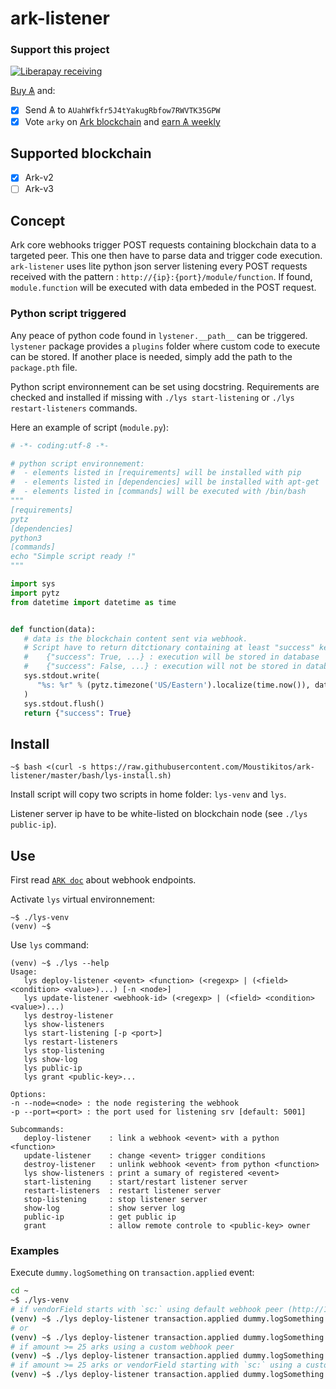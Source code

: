 # ark-listener

### Support this project
 
 [![Liberapay receiving](https://img.shields.io/liberapay/goal/Toons?logo=liberapay)](https://liberapay.com/Toons/donate)
 
 [Buy &#1126;](https://bittrex.com/Account/Register?referralCode=NW5-DQO-QMT) and:
 
   * [X] Send &#1126; to `AUahWfkfr5J4tYakugRbfow7RWVTK35GPW`
   * [X] Vote `arky` on [Ark blockchain](https://explorer.ark.io) and [earn &#1126; weekly](http://dpos.arky-delegate.info/arky)

## Supported blockchain

  * [X] Ark-v2
  * [ ] Ark-v3

## Concept

Ark core webhooks trigger POST requests containing blockchain data to a targeted peer. This one then have to parse data and trigger code execution. `ark-listener` uses lite python json server listening every POST requests received with the pattern : `http://{ip}:{port}/module/function`. 
If found, `module.function` will be executed with data embeded in the POST request.

### Python script triggered

Any peace of python code found in `lystener.__path__` can be triggered. 
`lystener` package provides a `plugins` folder where custom code to execute can be stored. If another place is needed, simply add the path to the `package.pth` file.

Python script environnement can be set using docstring. Requirements are checked and installed if missing with `./lys start-listening` or `./lys restart-listeners` commands.

Here an example of script (`module.py`):
```python
# -*- coding:utf-8 -*-

# python script environnement:
#  - elements listed in [requirements] will be installed with pip
#  - elements listed in [dependencies] will be installed with apt-get
#  - elements listed in [commands] will be executed with /bin/bash
"""
[requirements]
pytz
[dependencies]
python3
[commands]
echo "Simple script ready !"
"""

import sys
import pytz
from datetime import datetime as time


def function(data):
   # data is the blockchain content sent via webhook.
   # Script have to return ditctionary containing at least "success" key:
   #    {"success": True, ...} : execution will be stored in database
   #    {"success": False, ...} : execution will not be stored in database
   sys.stdout.write(
      "%s: %r" % (pytz.timezone('US/Eastern').localize(time.now()), data)
   )
   sys.stdout.flush()
   return {"success": True}
```

## Install

```
~$ bash <(curl -s https://raw.githubusercontent.com/Moustikitos/ark-listener/master/bash/lys-install.sh)
```

Install script will copy two scripts in home folder: `lys-venv` and `lys`.

Listener server ip have to be white-listed on blockchain node (see `./lys public-ip`).

## Use

First read [`ARK doc`](https://ark.dev/docs/api/webhook-api/endpoints) about webhook endpoints.

Activate `lys` virtual environnement:
```
~$ ./lys-venv
(venv) ~$
```

Use `lys` command:
```
(venv) ~$ ./lys --help
Usage:
   lys deploy-listener <event> <function> (<regexp> | (<field> <condition> <value>)...) [-n <node>]
   lys update-listener <webhook-id> (<regexp> | (<field> <condition> <value>)...)
   lys destroy-listener
   lys show-listeners
   lys start-listening [-p <port>]
   lys restart-listeners
   lys stop-listening
   lys show-log
   lys public-ip
   lys grant <public-key>...

Options:
-n --node=<node> : the node registering the webhook
-p --port=<port> : the port used for listening srv [default: 5001]

Subcommands:
   deploy-listener    : link a webhook <event> with a python <function>
   update-listener    : change <event> trigger conditions
   destroy-listener   : unlink webhook <event> from python <function>
   lys show-listeners : print a sumary of registered <event>
   start-listening    : start/restart listener server
   restart-listeners  : restart listener server
   stop-listening     : stop listener server
   show-log           : show server log
   public-ip          : get public ip
   grant              : allow remote controle to <public-key> owner
```

### Examples

Execute `dummy.logSomething` on `transaction.applied` event:
```bash
cd ~
~$ ./lys-venv
# if vendorField starts with `sc:` using default webhook peer (http://127.0.0.1:4004)
(venv) ~$ ./lys deploy-listener transaction.applied dummy.logSomething ^sc:.*$
# or
(venv) ~$ ./lys deploy-listener transaction.applied dummy.logSomething vendorField regexp ^sc:.*$
# if amount >= 25 arks using a custom webhook peer
(venv) ~$ ./lys deploy-listener transaction.applied dummy.logSomething amount gte 2500000000 -n http://dpos.arky-delegate.info:4004
# if amount >= 25 arks or vendorField starting with `sc:` using a custom webhook peer
(venv) ~$ ./lys deploy-listener transaction.applied dummy.logSomething amount gte 2500000000 vendorField regexp ^sc:.*$ -n http://dpos.arky-delegate.info:4004
```

